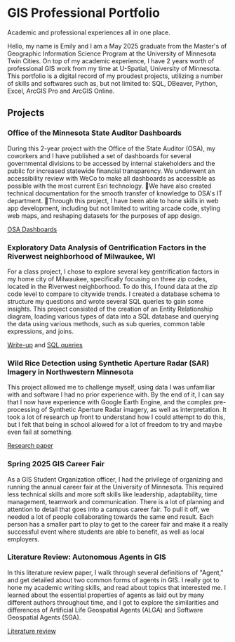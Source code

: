 # GIS Professional Portfolio
Academic and professional experiences all in one place.

Hello,
my name is Emily and I am a May 2025 graduate from the Master's of Geographic Information Science Program at the University of Minnesota Twin Cities. On top of my academic experience, I have 2 years worth of professional GIS work from my time at U-Spatial, University of Minnesota. This portfolio is a digital record of my proudest projects, utilizing a number of skills and softwares such as, but not limited to: SQL, DBeaver, Python, Excel, ArcGIS Pro and ArcGIS Online. 

## Projects

### Office of the Minnesota State Auditor Dashboards
During this 2-year project with the Office of the State Auditor (OSA), my coworkers and I have published a set of dashboards for several governmental divisions to be accessed by internal stakeholders and the public for increased statewide financial transparency. We underwent an accessibility review with WeCo to make all dashboards as accessible as possible with the most current Esri technology. We have also created technical documentation for the smooth transfer of knowledge to OSA's IT department. Through this project, I have been able to hone skills in web app development, including but not limited to writing arcade code, styling web maps, and reshaping datasets for the purposes of app design. 

[OSA Dashboards](https://www.osa.state.mn.us/dashboards/data-dashboards-landing-page/)

### Exploratory Data Analysis of Gentrification Factors in the Riverwest neighborhood of Milwaukee, WI
For a class project, I chose to explore several key gentrification factors in my home city of Milwaukee, specifically focusing on three zip codes, located in the Riverwest neighborhood. To do this, I found data at the zip code level to compare to citywide trends. I created a database schema to structure my questions and wrote several SQL queries to gain some insights. This project consisted of the creation of an Entity Relationship diagram, loading various types of data into a SQL database and querying the data using various methods, such as sub queries, common table expressions, and joins. 

[Write-up](gentrification-eda-mke/final_paper.pdf) and [SQL queries](gentrification-eda-mke/final_queries.sql)

### Wild Rice Detection using Synthetic Aperture Radar (SAR) Imagery in Northwestern Minnesota
This project allowed me to challenge myself, using data I was unfamiliar with and software I had no prior experience with. By the end of it, I can say that I now have experience with Google Earth Engine, and the complex pre-processing of Synthetic Aperture Radar imagery, as well as interpretation. It took a lot of research up front to understand how I could attempt to do this, but I felt that being in school allowed for a lot of freedom to try and maybe even fail at something. 

[Research paper](sar-wild-rice-detection/AdvRS_ResearchPaper.pdf)

### Spring 2025 GIS Career Fair
As a GIS Student Organization officer, I had the privilege of organizing and running the annual career fair at the University of Minnesota. This required less technical skills and more soft skills like leadership, adaptability, time management, teamwork and communication. There is a lot of planning and attention to detail that goes into a campus career fair. To pull it off, we needed a lot of people collaborating towards the same end result. Each person has a smaller part to play to get to the career fair and make it a really successful event where students are able to benefit, as well as local employers. 

### Literature Review: Autonomous Agents in GIS
In this literature review paper, I walk through several definitions of "Agent," and get detailed about two common forms of agents in GIS. I really got to hone my academic writing skills, and read about topics that interested me. I learned about the essential properties of agents as laid out by many different authors throughout time, and I got to explore the similarities and differences of Artificial Life Geospatial Agents (ALGA) and Software Geospatial Agents (SGA). 

[Literature review](url)
